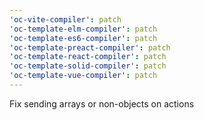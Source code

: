 ```yaml
---
'oc-vite-compiler': patch
'oc-template-elm-compiler': patch
'oc-template-es6-compiler': patch
'oc-template-preact-compiler': patch
'oc-template-react-compiler': patch
'oc-template-solid-compiler': patch
'oc-template-vue-compiler': patch
---
```


Fix sending arrays or non-objects on actions
